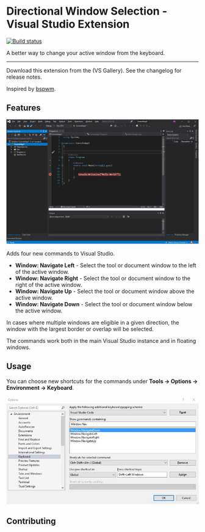 # Directional Window Selection - Visual Studio Extension

[![Build status](https://ci.appveyor.com/api/projects/status/auuht1u7eyasg65u?svg=true)](https://ci.appveyor.com/project/bryce-s/directionalwindownavigation)

A better way to change your active window from the keyboard.

--------------------


Download this extension from the (VS Gallery). See the changelog for release notes.

Inspired by [bspwm](https://github.com/baskerville/bspwm).

## Features

![](demonstration.gif "demonstration")

Adds four new commands to Visual Studio.

- **Window: Navigate Left** - Select the tool or document window to the left of the active window.
- **Window: Navigate Right** - Select the tool or document window to the right of the active window.
- **Window: Navigate Up** - Select the tool or document window above the active window.
- **Window: Navigate Down** - Select the tool or document window below the active window.

In cases where multiple windows are eligible in a given direction, the window with the largest border or overlap will be selected.

The commands work both in the main Visual Studio instance and in floating windows.

## Usage

You can choose new shortcuts for the commands under **Tools -> Options -> Environment -> Keyboard**.

![](options.jpg)


## Contributing




